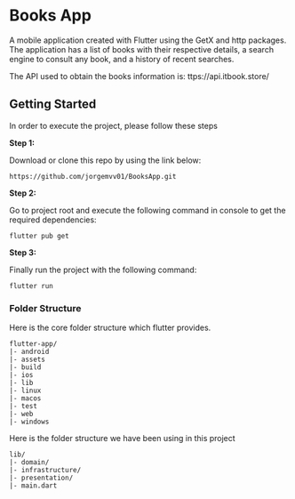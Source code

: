 # Books App

A mobile application created with Flutter using the GetX and http packages. The application has a list of books with their respective details, a search engine to consult any book, and a history of recent searches.

The API used to obtain the books information is: ttps://api.itbook.store/

## Getting Started

In order to execute the project, please follow these steps


**Step 1:**

Download or clone this repo by using the link below:

```
https://github.com/jorgemvv01/BooksApp.git
```

**Step 2:**

Go to project root and execute the following command in console to get the required dependencies: 

```
flutter pub get 
```

**Step 3:**

Finally run the project with the following command:

```
flutter run
```


### Folder Structure
Here is the core folder structure which flutter provides.

```
flutter-app/
|- android
|- assets
|- build
|- ios
|- lib
|- linux
|- macos
|- test
|- web
|- windows
```

Here is the folder structure we have been using in this project

```
lib/
|- domain/
|- infrastructure/
|- presentation/
|- main.dart
```



